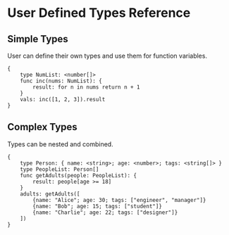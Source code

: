 # User Defined Types Reference

## Simple Types

User can define their own types and use them for function variables.

```edgerules
{
    type NumList: <number[]>
    func inc(nums: NumList): {
        result: for n in nums return n + 1
    }
    vals: inc([1, 2, 3]).result
}
```

## Complex Types

Types can be nested and combined.

```edgerules
{
    type Person: { name: <string>; age: <number>; tags: <string[]> }
    type PeopleList: Person[]
    func getAdults(people: PeopleList): {
        result: people[age >= 18]
    }
    adults: getAdults([
        {name: "Alice"; age: 30; tags: ["engineer", "manager"]}
        {name: "Bob"; age: 15; tags: ["student"]}
        {name: "Charlie"; age: 22; tags: ["designer"]}
    ])
}
```